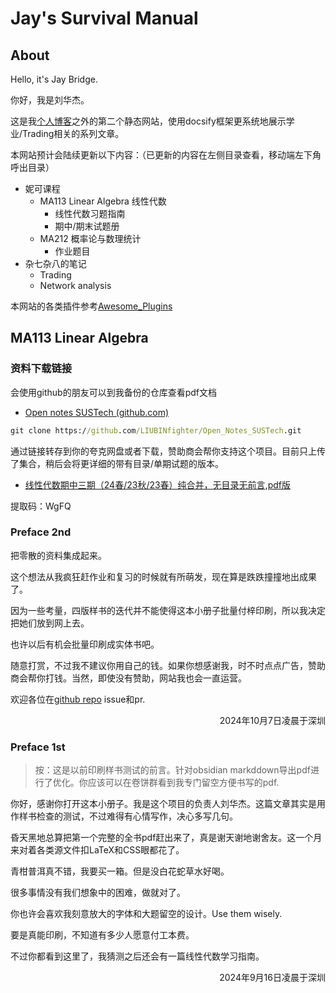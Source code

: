
# Jay's Survival Manual

## About

Hello, it's Jay Bridge.

你好，我是刘华杰。

这是我[个人博客](https://liubinfighter.github.io/Blog/)之外的第二个静态网站，使用docsify框架更系统地展示学业/Trading相关的系列文章。

本网站预计会陆续更新以下内容：（已更新的内容在左侧目录查看，移动端左下角呼出目录）

- 妮可课程
  - MA113 Linear Algebra 线性代数
    - 线性代数习题指南
    - 期中/期末试题册
  - MA212 概率论与数理统计
    - 作业题目
- 杂七杂八的笔记
  - Trading
  - Network analysis

本网站的各类插件参考[Awesome_Plugins](https://docsify.js.org/#/awesome?id=plugins)

## MA113 Linear Algebra

### 资料下载链接

会使用github的朋友可以到我备份的仓库查看pdf文档

- [Open notes SUSTech (github.com)](https://github.com/LIUBINfighter/Open_Notes_SUSTech)

```cmd
git clone https://github.com/LIUBINfighter/Open_Notes_SUSTech.git
```

通过链接转存到你的夸克网盘或者下载，赞助商会帮你支持这个项目。目前只上传了集合，稍后会将更详细的带有目录/单期试题的版本。

- [线性代数期中三期（24春/23秋/23春）纯合并，无目录无前言,pdf版](https://pan.quark.cn/s/70ca7b0d2eaf)

提取码：WgFQ

### Preface 2nd

把零散的资料集成起来。

这个想法从我疯狂赶作业和复习的时候就有所萌发，现在算是跌跌撞撞地出成果了。

因为一些考量，四版样书的迭代并不能使得这本小册子批量付梓印刷，所以我决定把她们放到网上去。

也许以后有机会批量印刷成实体书吧。

随意打赏，不过我不建议你用自己的钱。如果你想感谢我，时不时点点广告，赞助商会帮你打钱。当然，即使没有赞助，网站我也会一直运营。

欢迎各位在[github repo](https://github.com/LIUBINfighter/Jay_Survival_Manual) issue和pr.

<div style="text-align: right;">2024年10月7日凌晨于深圳</div>

### Preface 1st

>按：这是以前印刷样书测试的前言。针对obsidian markddown导出pdf进行了优化。你应该可以在卷饼群看到我专门留空方便书写的pdf.

你好，感谢你打开这本小册子。我是这个项目的负责人刘华杰。这篇文章其实是用作样书检查的测试，不过难得有心情写作，决心多写几句。

昏天黑地总算把第一个完整的全书pdf赶出来了，真是谢天谢地谢舍友。这一个月来对着各类源文件扣LaTeX和CSS眼都花了。

青柑普洱真不错，我要买一箱。但是没白花蛇草水好喝。

很多事情没有我们想象中的困难，做就对了。

你也许会喜欢我刻意放大的字体和大题留空的设计。Use them wisely.

要是真能印刷，不知道有多少人愿意付工本费。

不过你都看到这里了，我猜测之后还会有一篇线性代数学习指南。
 
<div style="text-align: right;">2024年9月16日凌晨于深圳</div>
